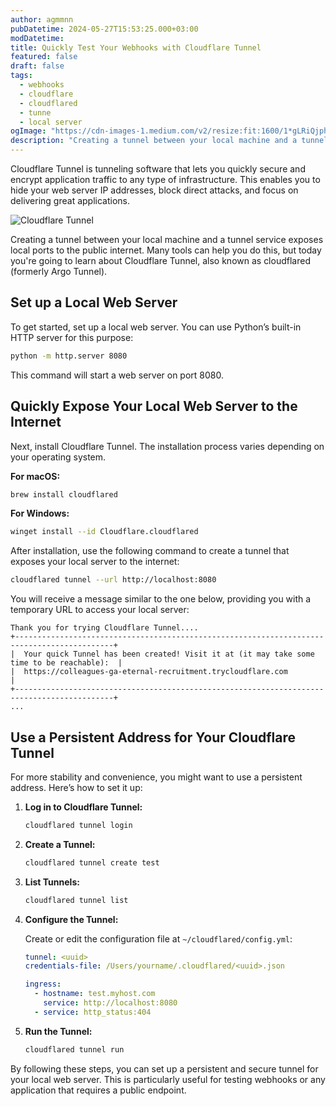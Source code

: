 ```yaml
---
author: agmmnn
pubDatetime: 2024-05-27T15:53:25.000+03:00
modDatetime:
title: Quickly Test Your Webhooks with Cloudflare Tunnel
featured: false
draft: false
tags:
  - webhooks
  - cloudflare
  - cloudflared
  - tunne
  - local server
ogImage: "https://cdn-images-1.medium.com/v2/resize:fit:1600/1*gLRiQjphSxxT7-gTRdm7JA.png"
description: "Creating a tunnel between your local machine and a tunnel service exposes local ports to the public internet. Many tools can help you do this, but today you're going to learn about Cloudflare Tunnel..."
---
```


Cloudflare Tunnel is tunneling software that lets you quickly secure and encrypt application traffic to any type of infrastructure. This enables you to hide your web server IP addresses, block direct attacks, and focus on delivering great applications.

![Cloudflare Tunnel](https://cdn-images-1.medium.com/v2/resize:fit:1600/1*gLRiQjphSxxT7-gTRdm7JA.png)

Creating a tunnel between your local machine and a tunnel service exposes local ports to the public internet. Many tools can help you do this, but today you're going to learn about Cloudflare Tunnel, also known as cloudflared (formerly Argo Tunnel).

## Set up a Local Web Server

To get started, set up a local web server. You can use Python’s built-in HTTP server for this purpose:

```sh
python -m http.server 8080
```

This command will start a web server on port 8080.

## Quickly Expose Your Local Web Server to the Internet

Next, install Cloudflare Tunnel. The installation process varies depending on your operating system.

**For macOS:**

```sh
brew install cloudflared
```

**For Windows:**

```sh
winget install --id Cloudflare.cloudflared
```

After installation, use the following command to create a tunnel that exposes your local server to the internet:

```sh
cloudflared tunnel --url http://localhost:8080
```

You will receive a message similar to the one below, providing you with a temporary URL to access your local server:

```
Thank you for trying Cloudflare Tunnel....
+--------------------------------------------------------------------------------------------+
|  Your quick Tunnel has been created! Visit it at (it may take some time to be reachable):  |
|  https://colleagues-ga-eternal-recruitment.trycloudflare.com                               |
+--------------------------------------------------------------------------------------------+
...
```

## Use a Persistent Address for Your Cloudflare Tunnel

For more stability and convenience, you might want to use a persistent address. Here’s how to set it up:

1. **Log in to Cloudflare Tunnel:**

   ```sh
   cloudflared tunnel login
   ```

2. **Create a Tunnel:**

   ```sh
   cloudflared tunnel create test
   ```

3. **List Tunnels:**

   ```sh
   cloudflared tunnel list
   ```

4. **Configure the Tunnel:**

   Create or edit the configuration file at `~/cloudflared/config.yml`:

   ```yml
   tunnel: <uuid>
   credentials-file: /Users/yourname/.cloudflared/<uuid>.json

   ingress:
     - hostname: test.myhost.com
       service: http://localhost:8080
     - service: http_status:404
   ```

5. **Run the Tunnel:**

   ```sh
   cloudflared tunnel run
   ```

By following these steps, you can set up a persistent and secure tunnel for your local web server. This is particularly useful for testing webhooks or any application that requires a public endpoint.
